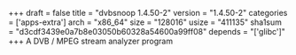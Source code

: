 +++
draft = false
title = "dvbsnoop 1.4.50-2"
version = "1.4.50-2"
categories = ['apps-extra']
arch = "x86_64"
size = "128016"
usize = "411135"
sha1sum = "d3cdf3439e0a7b8e03050b60328a54600a99ff08"
depends = "['glibc']"
+++
A DVB / MPEG stream analyzer program